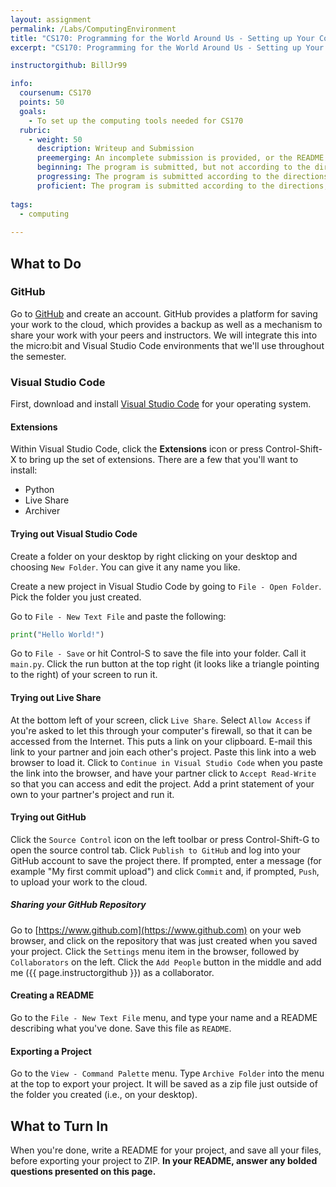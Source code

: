 ```yaml
---
layout: assignment
permalink: /Labs/ComputingEnvironment
title: "CS170: Programming for the World Around Us - Setting up Your Computing Environment"
excerpt: "CS170: Programming for the World Around Us - Setting up Your Computing Environment"

instructorgithub: BillJr99

info:
  coursenum: CS170
  points: 50
  goals:
    - To set up the computing tools needed for CS170
  rubric:
    - weight: 50
      description: Writeup and Submission
      preemerging: An incomplete submission is provided, or the README file submitted is blank
      beginning: The program is submitted, but not according to the directions in one or more ways (for example, because it is lacking a readme writeup or missing answers to written questions)
      progressing: The program is submitted according to the directions with a minor omission or correction needed, including a readme writeup describing the solution and answering nearly all questions posed in the instructions
      proficient: The program is submitted according to the directions, including a readme writeup describing the solution and answering all questions posed in the instructions
    
tags:
  - computing
  
---
```


## What to Do

### GitHub
Go to [GitHub](https://www.github.com) and create an account.  GitHub provides a platform for saving your work to the cloud, which provides a backup as well as a mechanism to share your work with your peers and instructors.  We will integrate this into the micro:bit and Visual Studio Code environments that we'll use throughout the semester.

### Visual Studio Code
First, download and install [Visual Studio Code](https://code.visualstudio.com/download) for your operating system.  

#### Extensions
Within Visual Studio Code, click the **Extensions** icon or press Control-Shift-X to bring up the set of extensions.  There are a few that you'll want to install:

* Python
* Live Share
* Archiver

#### Trying out Visual Studio Code
Create a folder on your desktop by right clicking on your desktop and choosing `New Folder`.  You can give it any name you like.

Create a new project in Visual Studio Code by going to `File - Open Folder`.  Pick the folder you just created.

Go to `File - New Text File` and paste the following:

```python
print("Hello World!")
```

Go to `File - Save` or hit Control-S to save the file into your folder.  Call it `main.py`. Click the run button at the top right (it looks like a triangle pointing to the right) of your screen to run it.

#### Trying out Live Share
At the bottom left of your screen, click `Live Share`.  Select `Allow Access` if you're asked to let this through your computer's firewall, so that it can be accessed from the Internet.  This puts a link on your clipboard.  E-mail this link to your partner and join each other's project.  Paste this link into a web browser to load it.  Click to `Continue in Visual Studio Code` when you paste the link into the browser, and have your partner click to `Accept Read-Write` so that you can access and edit the project.  Add a print statement of your own to your partner's project and run it.

#### Trying out GitHub
Click the `Source Control` icon on the left toolbar or press Control-Shift-G to open the source control tab.  Click `Publish to GitHub` and log into your GitHub account to save the project there.  If prompted, enter a message (for example "My first commit upload") and click `Commit` and, if prompted, `Push`, to upload your work to the cloud.

##### Sharing your GitHub Repository
Go to [https://www.github.com](https://www.github.com) on your web browser, and click on the repository that was just created when you saved your project.  Click the `Settings` menu item in the browser, followed by `Collaborators` on the left.  Click the `Add People` button in the middle and add me ({{ page.instructorgithub }}) as a collaborator.

#### Creating a README
Go to the `File - New Text File` menu, and type your name and a README describing what you've done.  Save this file as `README`.

#### Exporting a Project
Go to the `View - Command Palette` menu.  Type `Archive Folder` into the menu at the top to export your project.  It will be saved as a zip file just outside of the folder you created (i.e., on your desktop).

## What to Turn In

When you're done, write a README for your project, and save all your files, before exporting your project to ZIP.  **In your README, answer any bolded questions presented on this page.** 